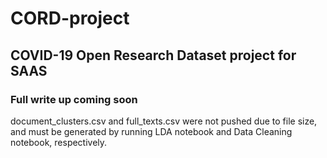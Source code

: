 # CORD-project
## COVID-19 Open Research Dataset project for SAAS

### Full write up coming soon

document_clusters.csv and full_texts.csv were not pushed due to file size, and must be generated by running LDA notebook and Data Cleaning notebook, respectively.
